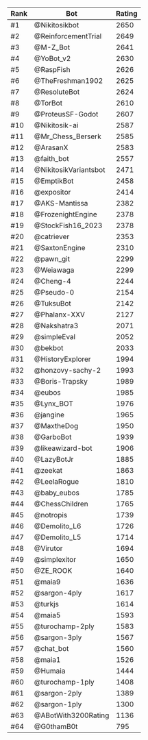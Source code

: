 Rank|Bot|Rating
---|---|---
#1|@Nikitosikbot|2650
#2|@ReinforcementTrial|2649
#3|@M-Z_Bot|2641
#4|@YoBot_v2|2630
#5|@RaspFish|2626
#6|@TheFreshman1902|2625
#7|@ResoluteBot|2624
#8|@TorBot|2610
#9|@ProteusSF-Godot|2607
#10|@Nikitosik-ai|2587
#11|@Mr_Chess_Berserk|2585
#12|@ArasanX|2583
#13|@faith_bot|2557
#14|@NikitosikVariantsbot|2471
#15|@EmptikBot|2458
#16|@expositor|2414
#17|@AKS-Mantissa|2382
#18|@FrozenightEngine|2378
#19|@StockFish16_2023|2378
#20|@catriever|2353
#21|@SaxtonEngine|2310
#22|@pawn_git|2299
#23|@Weiawaga|2299
#24|@Cheng-4|2244
#25|@Pseudo-0|2154
#26|@TuksuBot|2142
#27|@Phalanx-XXV|2127
#28|@Nakshatra3|2071
#29|@simpleEval|2052
#30|@bekbot|2033
#31|@HistoryExplorer|1994
#32|@honzovy-sachy-2|1993
#33|@Boris-Trapsky|1989
#34|@eubos|1985
#35|@Lynx_BOT|1976
#36|@jangine|1965
#37|@MaxtheDog|1950
#38|@GarboBot|1939
#39|@likeawizard-bot|1906
#40|@LazyBotJr|1885
#41|@zeekat|1863
#42|@LeelaRogue|1810
#43|@baby_eubos|1785
#44|@ChessChildren|1765
#45|@notropis|1739
#46|@Demolito_L6|1726
#47|@Demolito_L5|1714
#48|@Virutor|1694
#49|@simplexitor|1650
#50|@ZE_ROOK|1640
#51|@maia9|1636
#52|@sargon-4ply|1617
#53|@turkjs|1614
#54|@maia5|1593
#55|@turochamp-2ply|1583
#56|@sargon-3ply|1567
#57|@chat_bot|1560
#58|@maia1|1526
#59|@Humaia|1444
#60|@turochamp-1ply|1408
#61|@sargon-2ply|1389
#62|@sargon-1ply|1300
#63|@ABotWith3200Rating|1136
#64|@G0thamB0t|795
